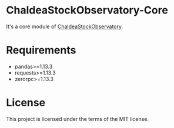 # ChaldeaStockObservatory-Core

It's a core module of [ChaldeaStockObservatory](https://github.com/zmcx16/ChaldeaStockObservatory).

# Requirements
  *  pandas>=1.13.3
  *  requests>=1.13.3
  *  zerorpc>=1.13.3

# License
This project is licensed under the terms of the MIT license.
